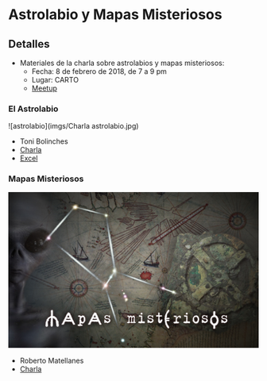 # Astrolabio y Mapas Misteriosos

## Detalles
* Materiales de la charla sobre astrolabios y mapas misteriosos:
  * Fecha: 8 de febrero de 2018, de 7 a 9 pm
  * Lugar: CARTO
  * [Meetup](https://www.meetup.com/es-ES/Geoinquietos-MAD/events/247311078/)

### El Astrolabio

![astrolabio](imgs/Charla astrolabio.jpg)

* Toni Bolinches
* [Charla]()
* [Excel]()

### Mapas Misteriosos

![mapas-misteriosos](imgs/mapas-misteriosos.jpg)

* Roberto Matellanes
* [Charla]()
